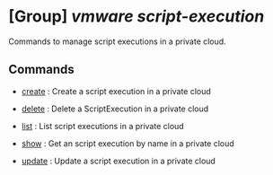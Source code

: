 # [Group] _vmware script-execution_

Commands to manage script executions in a private cloud.

## Commands

- [create](/Commands/vmware/script-execution/_create.md)
: Create a script execution in a private cloud

- [delete](/Commands/vmware/script-execution/_delete.md)
: Delete a ScriptExecution in a private cloud

- [list](/Commands/vmware/script-execution/_list.md)
: List script executions in a private cloud

- [show](/Commands/vmware/script-execution/_show.md)
: Get an script execution by name in a private cloud

- [update](/Commands/vmware/script-execution/_update.md)
: Update a script execution in a private cloud
